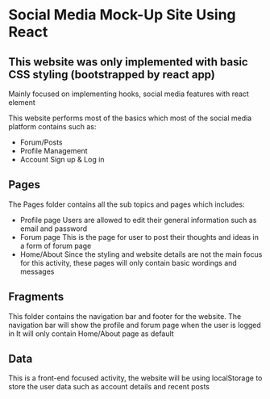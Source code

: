 # Social Media Mock-Up Site Using React

## This website was only implemented with basic CSS styling (bootstrapped by react app)
Mainly focused on implementing hooks, social media features with react element 

This website performs most of the basics which most of the social media platform contains
such as:

 - Forum/Posts
 - Profile Management
 - Account Sign up & Log in

## Pages

The Pages folder contains all the sub topics and pages which includes:

 - Profile page
   Users are allowed to edit their general information such as email and password
 - Forum page
   This is the page for user to post their thoughts and ideas in a form of forum page
 - Home/About
   Since the styling and website details are not the main focus for this activity, these pages will only contain basic wordings and messages
   
## Fragments

This folder contains the navigation bar and footer for the website.
The navigation bar will show the profile and forum page when the user is logged in 
It will only contain Home/About page as default

## Data

This is a front-end focused activity, the website will be using localStorage to store the user data such as account details and recent posts
 
